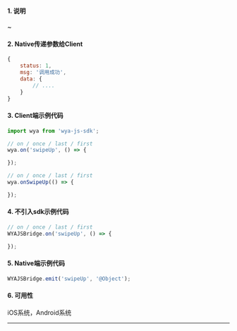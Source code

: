 #### 1. 说明

~

#### 2. Native传递参数给Client

```javascript
{
	status: 1,
	msg: '调用成功',
	data: {
		// ....
	}
}
```

#### 3. Client端示例代码

```javascript
import wya from 'wya-js-sdk';

// on / once / last / first
wya.on('swipeUp', () => {

});

// on / once / last / first
wya.onSwipeUp(() => {

});
```

#### 4. 不引入sdk示例代码

```javascript
// on / once / last / first
WYAJSBridge.on('swipeUp', () => {

});
```

#### 5. Native端示例代码

```javascript
WYAJSBridge.emit('swipeUp', '@Object');
```

#### 6. 可用性

iOS系统，Android系统

---------


